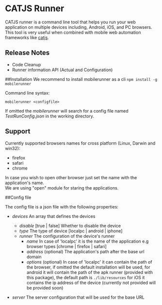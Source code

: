 # CATJS Runner

CATJS runner is a command line tool that helps you run your web application on multiple devices including, Android, iOS, and PC browsers.
This tool is very useful when combined with mobile web automation frameworks like [catjs](https://www.npmjs.org/package/catjs).

## Release Notes

* Code Cleanup
* Runner information API (Actual and Configuration)


##Installation
We recommend to install mobilerunner as a cli
 `npm install -g mobilerunner`

 Command line syntax:

 `mobilerunner <configfile>`

 If omitted the *mobilerunner* will search for a config file named *TestRunConfig.json* in the working directory.  

## Support
 Currently supported browsers names for cross platform (Linux, Darwin and win32):  
 
 * firefox
 * safari
 * chrome
 
 In case you wish to open other browser just set the name with the application's name.  
 We are using "open" module for staring the applications.

##Config file

 The config file is a json file with the following properties:

 * *devices* An array that defines the devices
    * *disable* [true | false] Whether to disable the device
    * *type* The type of device [localpc | android | iphone]
    * *runner* The configuration of the device's runner
        * *name*  In case of 'localpc' it is the name of the application e.g browser types [chrome | firefox | safari]
        * *address*  (optional) The application's path after the base url domain
        * *options*  (optional) In case of 'localpc' it can contain the path of the browser, if omitted the default installation will be used,
for android it will contain the path of the apk runner (provided with this package), the default path is `./lib/resources`
for iOS it contains the ip address of the device (currently not provided will be provided soon)

 * *server* The server configuration that will be used for the base URL


